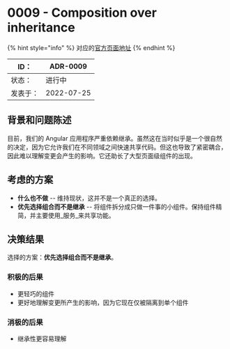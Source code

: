 # 0009 - Composition over inheritance

{% hint style="info" %}
对应的[官方页面地址](https://contributing.bitwarden.com/architecture/adr/angular-composition-over-inheritance)
{% endhint %}

| ID：  | ADR-0009   |
| ---- | ---------- |
| 状态：  | 进行中        |
| 发表于： | 2022-07-25 |

## 背景和问题陈述​ <a href="#context-and-problem-statement" id="context-and-problem-statement"></a>

目前，我们的 Angular 应用程序严重依赖继承。虽然这在当时似乎是一个很自然的决定，因为它允许我们在不同领域之间快速共享代码。但这也导致了紧密耦合，因此难以理解变更会产生的影响。它还助长了大型页面级组件的出现。

## 考虑的方案​ <a href="#considered-options" id="considered-options"></a>

* **什么也不做** -- 维持现状，这并不是一个真正的选择。
* **优先选择组合而不是继承** -- 将组件拆分成只做一件事的小组件。保持组件精简，并主要使用_服务_来共享功能。

## 决策结果​ <a href="#decision-outcome" id="decision-outcome"></a>

选择的方案：**优先选择组合而不是继承**。

### 积极的后果​ <a href="#positive-consequences" id="positive-consequences"></a>

* 更轻巧的组件
* 更好地理解变更所产生的影响，因为它现在仅被隔离到单个组件

### 消极的后果​ <a href="#negative-consequences" id="negative-consequences"></a>

* 继承性更容易理解
